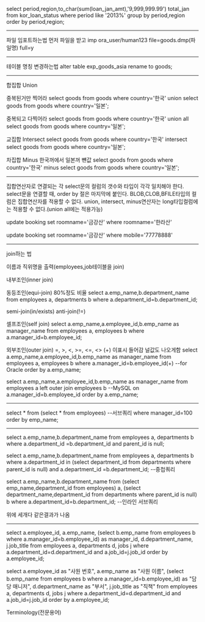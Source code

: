 select period,region,to_char(sum(loan_jan_amt),'9,999,999.99') total_jan
    from kor_loan_status
    where period like '2013%'
    group by period,region
    order by period,region;


-------------------------------------------------------
파일 임포트하는법 
먼저 파일을 받고
imp ora_user/human123 file=goods.dmp(파일명) full=y


--------------------------------
테이블 명칭 변경하는법
alter table exp_goods_asia rename to goods;


-----------------------------------------------
합집합 Union

중복된거만 찍어라
select goods from goods where country='한국'
union 
select goods from goods where country='일본';

중복되고 다찍어라
select goods from goods where country='한국'
union all
select goods from goods where country='일본';

교집합 Intersect 
select goods from goods where country='한국'
intersect
select goods from goods where country='일본';

차집합 Minus
한국꺼에서 일본꺼 뺸값
select goods from goods where country='한국'
minus
select goods from goods where country='일본';

------------------------
집합연산자로 연결되는 각 select문의 컬럼의 갯수와 타입이 각각 일치해야 한다.
select문을 연결할 때, order by 절은 마지막에 붙인다.
BLOB,CLOB,BFILE타입의 컬럼은 집합연산자를 적용할 수 없다.
union, intersect, minus연산자는 long타입컬럼에는 적용할 수 없다.(union all에는 적용가능)


update booking set roomname='금강산' where roomname='한라산'


update booking set roomname='금강산' where mobile='77778888'



-----------------------------------
join하는 법

이름과 직위명을 출력(employees,job테이블을 join)

내부조인(inner join)

동등조인(equi-join) 80%정도 비율
select a.emp_name,b.department_name
from employees a, departments b
where a.department_id=b.department_id;

semi-join(in/exists)
anti-join(!=)

셀프조인(self join)
select a.emp_name,a.employee_id,b.emp_name as manager_name
    from employees a, employees b
    where a.manager_id=b.employee_id;

외부조인(outer join) 
=, >, <, >=, <=, <>
(+) 이표시 들어감 널값도 나오게함
select a.emp_name,a.employee_id,b.emp_name as manager_name
    from employees a, employees b
    where a.manager_id=b.employee_id(+)  --for Oracle
    order by a.emp_name;    


 select a.emp_name,a.employee_id,b.emp_name as manager_name
    from employees a left outer join employees b --MySQL
    on a.manager_id=b.employee_id
    order by a.emp_name;   

----------------------------------------
select *
    from (select * from employees) --서브쿼리
    where manager_id=100
    order by emp_name;    


-------------------------------------------
select a.emp_name,b.department_name
from employees a, departments b
where a.department_id =b.department_id and parent_id is null;    

select a.emp_name,b.department_name
from employees a, departments b
where a.department_id in (select department_id from departments where parent_id is null) and a.department_id =b.department_id; --중첩쿼리


select a.emp_name,b.department_name
    from (select emp_name,department_id from employees) a,
         (select department_name,department_id from departments where parent_id is null) b
    where a.department_id=b.department_id;    --인라인 서브쿼리

위에 세개다 같은결과가 나옴

-----------------------------------------------

select a.employee_id, a.emp_name,
      (select b.emp_name from employees b where a.manager_id=b.employee_id) as manager_id,
      d.department_name, 
      j.job_title
from employees a, departments d, jobs j
where a.department_id=d.department_id and a.job_id=j.job_id
order by a.employee_id;  


select a.employee_id as "사원 번호", 
       a.emp_name as "사원 이름",
      (select b.emp_name from employees b where a.manager_id=b.employee_id) as "담당 매니저",
      d.department_name as "부서", 
      j.job_title as "직책"
from employees a, departments d, jobs j
where a.department_id=d.department_id and a.job_id=j.job_id
order by a.employee_id;   


Terminology(전문용어)